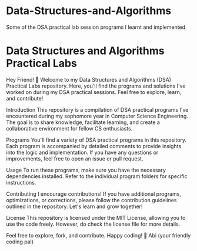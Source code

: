 # Data-Structures-and-Algorithms
Some of the DSA practical lab session programs I learnt and implemented
<h1>Data Structures and Algorithms Practical Labs</h1>

Hey Friend! 👋 Welcome to my Data Structures and Algorithms (DSA) Practical Labs repository. Here, you'll find the programs and solutions I've worked on during my DSA practical sessions. Feel free to explore, learn, and contribute!

Introduction
This repository is a compilation of DSA practical programs I've encountered during my sophomore year in Computer Science Engineering. The goal is to share knowledge, facilitate learning, and create a collaborative environment for fellow CS enthusiasts.

Programs
You'll find a variety of DSA practical programs in this repository. Each program is accompanied by detailed comments to provide insights into the logic and implementation. If you have any questions or improvements, feel free to open an issue or pull request.

Usage
To run these programs, make sure you have the necessary dependencies installed. Refer to the individual program folders for specific instructions.

Contributing
I encourage contributions! If you have additional programs, optimizations, or corrections, please follow the contribution guidelines outlined in the repository. Let's learn and grow together!

License
This repository is licensed under the MIT License, allowing you to use the code freely. However, do check the license file for more details.

Feel free to explore, fork, and contribute. Happy coding! 🚀
Abi (your friendly coding pal)
